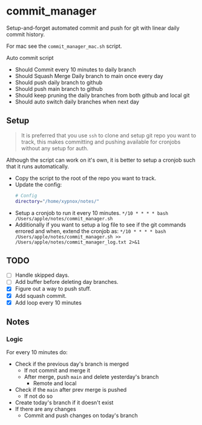 # commit_manager

Setup-and-forget automated commit and push for git with linear daily commit history.

For mac see the `commit_manager_mac.sh` script.

Auto commit script

- Should Commit every 10 minutes to daily branch
- Should Squash Merge Daily branch to main once every day
- Should push daily branch to github
- Should push main branch to github
- Should keep pruning the daily branches from both github and local git
- Should auto switch daily branches when next day

## Setup

> It is preferred that you use `ssh` to clone and setup git repo you want to track, this makes committing and pushing available for cronjobs without any setup for auth.

Although the script can work on it's own, it is better to setup a cronjob such that it runs automatically.

- Copy the script to the root of the repo you want to track.
- Update the config:
  ```bash
  # Config
  directory="/home/xypnox/notes/"
  ```
- Setup a cronjob to run it every 10 minutes.
  `*/10 * * * * bash /Users/apple/notes/commit_manager.sh`
- Additionally if you want to setup a log file to see if the git commands errored and when, extend the cronjob as:
  `*/10 * * * * bash /Users/apple/notes/commit_manager.sh >> /Users/apple/notes/commit_manager_log.txt 2>&1`

## TODO

- [ ] Handle skipped days.
- [ ] Add buffer before deleting day branches.
- [x] Figure out a way to push stuff.
- [x] Add squash commit.
- [x] Add loop every 10 minutes

## Notes

### Logic

For every 10 minutes do:

- Check if the previous day's branch is merged
  - If not commit and merge it
  - After merge, push `main` and delete yesterday's branch
    - Remote and local
- Check if the `main` after prev merge is pushed
  - If not do so
- Create today's branch if it doesn't exist
- If there are any changes
  - Commit and push changes on today's branch
